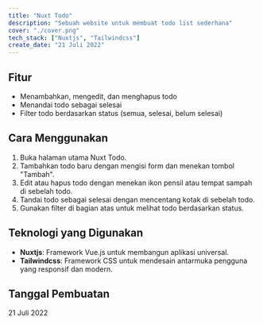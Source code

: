 ```yaml
---
title: "Nuxt Todo"
description: "Sebuah website untuk membuat todo list sederhana"
cover: "./cover.png"
tech_stack: ["Nuxtjs", "Tailwindcss"]
create_date: "21 Juli 2022"
---
```


## Fitur

- Menambahkan, mengedit, dan menghapus todo
- Menandai todo sebagai selesai
- Filter todo berdasarkan status (semua, selesai, belum selesai)

## Cara Menggunakan

1. Buka halaman utama Nuxt Todo.
2. Tambahkan todo baru dengan mengisi form dan menekan tombol "Tambah".
3. Edit atau hapus todo dengan menekan ikon pensil atau tempat sampah di sebelah todo.
4. Tandai todo sebagai selesai dengan mencentang kotak di sebelah todo.
5. Gunakan filter di bagian atas untuk melihat todo berdasarkan status.

## Teknologi yang Digunakan

- **Nuxtjs**: Framework Vue.js untuk membangun aplikasi universal.
- **Tailwindcss**: Framework CSS untuk mendesain antarmuka pengguna yang responsif dan modern.

## Tanggal Pembuatan

21 Juli 2022